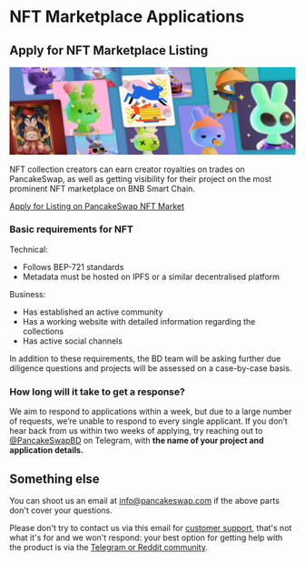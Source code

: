 # NFT Marketplace Applications

## Apply for NFT Marketplace Listing

![](../../.gitbook/assets/nft-masthead.png)

NFT collection creators can earn creator royalties on trades on PancakeSwap, as well as getting visibility for their project on the most prominent NFT marketplace on BNB Smart Chain.

[Apply for Listing on PancakeSwap NFT Market](https://docs.google.com/forms/d/e/1FAIpQLSdLjOEiJT4s8No2QT2TKknuUSlVMndARFgng4MDJMsoFQjR-A/viewform)

### **Basic requirements for NFT**

Technical:

* Follows BEP-721 standards
* Metadata must be hosted on IPFS or a similar decentralised platform

Business:

* Has established an active community
* Has a working website with detailed information regarding the collections
* Has active social channels

In addition to these requirements, the BD team will be asking further due diligence questions and projects will be assessed on a case-by-case basis.

### How long will it take to get a response?

We aim to respond to applications within a week, but due to a large number of requests, we’re unable to respond to every single applicant. If you don’t hear back from us within two weeks of applying, try reaching out to [@PancakeSwapBD](https://t.me/PancakeSwapBD) on Telegram, with **the name of your project and application details.**

## Something else

You can shoot us an email at info@pancakeswap.com if the above parts don't cover your questions.

Please don't try to contact us via this email for [customer support](../../contact-us/customer-support.md), that's not what it's for and we won't respond: your best option for getting help with the product is via the [Telegram or Reddit community](../../contact-us/telegram.md).
